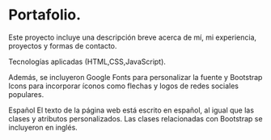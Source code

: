 # Portafolio.

Este proyecto incluye una descripción breve acerca de mí, mi experiencia, proyectos y formas de contacto.

Tecnologías aplicadas (HTML,CSS,JavaScript).

Además, se incluyeron Google Fonts para personalizar la fuente y Bootstrap Icons para incorporar íconos como flechas y logos de redes sociales populares.

Español
El texto de la página web está escrito en español, al igual que las clases y atributos personalizados. Las clases relacionadas con Bootstrap se incluyeron en inglés.




